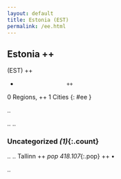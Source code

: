 ```yaml
---
layout: default
title: Estonia (EST)
permalink: /ee.html
---
```



## Estonia   ++
(EST)  ++
-                     ++
0 Regions, ++
1 Cities
{: #ee }

.. 




.. 
.. 


### Uncategorized _(1)_{:.count}


..
..
Tallinn  ++
 _pop 418.107_{:.pop} ++
•




.. 
 
